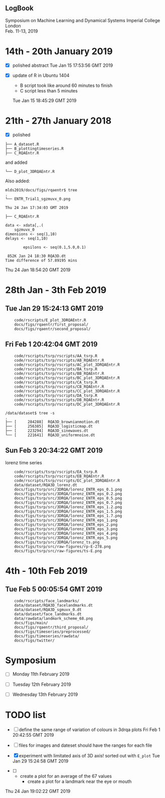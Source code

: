 LogBook
---


Symposium on Machine Learning and Dynamical Systems 
Imperial College London   
Feb. 11-13, 2019   




# 14th - 20th January 2019

* [x] polished abstract 
	Tue Jan 15 17:53:56 GMT 2019

* [x] update of R in Ubuntu 1404
	* B script took like around 60 minutes to finish
	* C script less than 5 minutes
	
	Tue Jan 15 18:45:29 GMT 2019



# 21th - 27th January 2018


* [x] polished

```
├── A_dataset.R
├── B_plottingtimeseries.R
├── C_RQAEntr.R
```
and added

```
└── D_plot_3DRQAEntr.R
```

Also added:


```
mlds2019/docs/figs/rqaentr$ tree
.
└── ENTR_Trial1_sgzmuvx_0.png
```

	Thu 24 Jan 17:34:03 GMT 2019


```
├── C_RQAEntr.R

data <- xdata[,.(
	sgzmuvx_0
dimensions <- seq(1,10)
delays <- seq(1,10)

		epsilons <- seq(0.1,5.0,0.1)

 852K Jan 24 18:30 RQA3D.dt
Time difference of 57.89195 mins
```

Thu 24 Jan 18:54:20 GMT 2019






# 28th Jan - 3th Feb 2019

## Tue Jan 29 15:24:13 GMT 2019


```
	code/rscripts/E_plot_3DRQAEntr.R
	docs/figs/rqaentr/first_proposal/
	docs/figs/rqaentr/second_proposal/
```

## Fri Feb  1 20:42:04 GMT 2019

```
	code/rscripts/tsrp/rscripts/AA_tsrp.R
	code/rscripts/tsrp/rscripts/AB_RQAEntr.R
	code/rscripts/tsrp/rscripts/AC_plot_3DRQAEntr.R
	code/rscripts/tsrp/rscripts/BA_tsrp.R
	code/rscripts/tsrp/rscripts/BB_RQAEntr.R
	code/rscripts/tsrp/rscripts/BC_plot_3DRQAEntr.R
	code/rscripts/tsrp/rscripts/CA_tsrp.R
	code/rscripts/tsrp/rscripts/CB_RQAEntr.R
	code/rscripts/tsrp/rscripts/CC_plot_3DRQAEntr.R
	code/rscripts/tsrp/rscripts/DA_tsrp.R
	code/rscripts/tsrp/rscripts/DB_RQAEntr.R
	code/rscripts/tsrp/rscripts/DC_plot_3DRQAEntr.R

```



```
/data/dataset$ tree -s
.
├── [     284288]  RQA3D_brownianmotion.dt
├── [     256385]  RQA3D_logisticmap.dt
├── [     223294]  RQA3D_sinewaves.dt
└── [     221641]  RQA3D_uniformnoise.dt
```

## Sun Feb  3 20:34:22 GMT 2019

lorenz time series

```
	code/rscripts/tsrp/rscripts/EA_tsrp.R
	code/rscripts/tsrp/rscripts/EB_RQAEntr.R
	code/rscripts/tsrp/rscripts/EC_plot_3DRQAEntr.R
	data/dataset/RQA3D_lorenz.dt
	docs/figs/tsrp/src/3DRQA/lorenz_ENTR_eps_0.1.png
	docs/figs/tsrp/src/3DRQA/lorenz_ENTR_eps_0.2.png
	docs/figs/tsrp/src/3DRQA/lorenz_ENTR_eps_0.5.png
	docs/figs/tsrp/src/3DRQA/lorenz_ENTR_eps_0.7.png
	docs/figs/tsrp/src/3DRQA/lorenz_ENTR_eps_1.2.png
	docs/figs/tsrp/src/3DRQA/lorenz_ENTR_eps_1.5.png
	docs/figs/tsrp/src/3DRQA/lorenz_ENTR_eps_1.7.png
	docs/figs/tsrp/src/3DRQA/lorenz_ENTR_eps_1.png
	docs/figs/tsrp/src/3DRQA/lorenz_ENTR_eps_2.png
	docs/figs/tsrp/src/3DRQA/lorenz_ENTR_eps_3.png
	docs/figs/tsrp/src/3DRQA/lorenz_ENTR_eps_4.png
	docs/figs/tsrp/src/3DRQA/lorenz_ENTR_eps_5.png
	docs/figs/tsrp/src/3DRQA/lorenz_ts.png
	docs/figs/tsrp/src/raw-figures/rp-E-278.png
	docs/figs/tsrp/src/raw-figures/ts-E.png
```






# 4th - 10th Feb 2019


## Tue Feb  5 00:05:54 GMT 2019

```
	code/rscripts/face_landmarks/
	data/dataset/RQA3D_facelandmarks.dt
	data/dataset/RQA3D_sgmuvx_0.dt
	data/dataset/face_landmarks.dt
	data/rawdata/landmark_scheme_68.png
	docs/figs/main/
	docs/figs/rqaentr/third_proposal/
	docs/figs/timeseries/preprocessed/
	docs/figs/timeseries/rawdata/
	docs/figs/twitter/
```



# Symposium 

* [ ] Monday 11th February 2019

* [ ] Tuesday 12th February 2019

* [ ] Wednesday 13th February 2019




# TODO list

* [ ] define the same range of variation of colours in 3drqa plots
	Fri Feb  1 20:42:55 GMT 2019




* [ ] files for images and dateset should have the ranges for each file
* [x] experiment with limitated axis of 3D axis!
	sorted out with `E_plot`
	Tue Jan 29 15:24:58 GMT 2019 
* [ ] * create a plot for an average of the 67 values
	* create a plot for a landmark near the eye or mouth


Thu 24 Jan 19:02:22 GMT 2019


